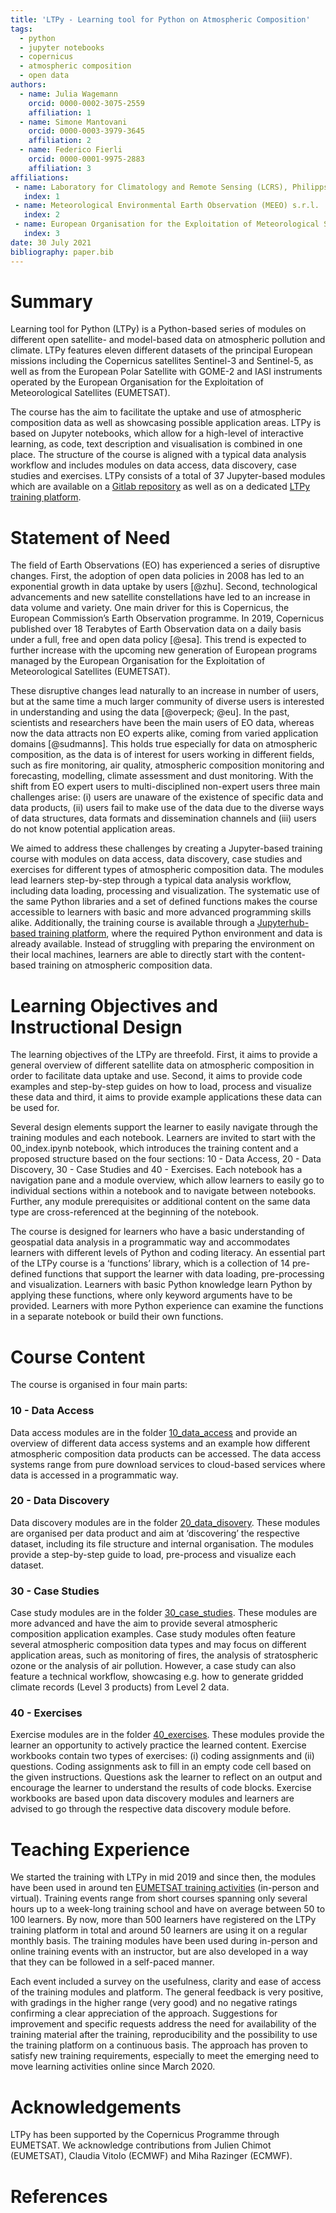 ```yaml
---
title: 'LTPy - Learning tool for Python on Atmospheric Composition'
tags:
  - python
  - jupyter notebooks
  - copernicus
  - atmospheric composition
  - open data
authors:
  - name: Julia Wagemann
    orcid: 0000-0002-3075-2559
    affiliation: 1
  - name: Simone Mantovani
    orcid: 0000-0003-3979-3645
    affiliation: 2
  - name: Federico Fierli
    orcid: 0000-0001-9975-2883
    affiliation: 3
affiliations:
 - name: Laboratory for Climatology and Remote Sensing (LCRS), Philipps University Marburg
   index: 1
 - name: Meteorological Environmental Earth Observation (MEEO) s.r.l.
   index: 2
 - name: European Organisation for the Exploitation of Meteorological Satellites (EUMETSAT)
   index: 3
date: 30 July 2021
bibliography: paper.bib
---
```


# Summary

Learning tool for Python (LTPy) is a Python-based series of modules on different open satellite- and model-based data on atmospheric pollution and climate. LTPy features eleven different datasets of the principal European missions including the Copernicus satellites Sentinel-3 and Sentinel-5, as well as from the European Polar Satellite with GOME-2 and IASI instruments operated by the European Organisation for the Exploitation of Meteorological Satellites (EUMETSAT). 


The course has the aim to facilitate the uptake and use of atmospheric composition data as well as showcasing possible application areas.
LTPy is based on Jupyter notebooks, which allow for a high-level of interactive learning, as code, text description and visualisation is combined in one place. The structure of the course is aligned with a typical data analysis workflow and includes modules on data access, data discovery, case studies and exercises.
LTPy consists of a total of 37 Jupyter-based modules which are available on a [Gitlab repository](https://gitlab.eumetsat.int/eumetlab/atmosphere/atmosphere) as well as on a dedicated [LTPy training platform](https://ltpy.adamplatform.eu).

# Statement of Need

The field of Earth Observations (EO) has experienced a series of disruptive changes. First, the adoption of open data policies in 2008 has led to an exponential growth in data uptake by users [@zhu]. Second, technological advancements and new satellite constellations have led to an increase in data volume and variety. One main driver for this is Copernicus, the European Commission’s Earth Observation programme. In 2019, Copernicus published over 18 Terabytes of Earth Observation data on a daily basis under a full, free and open data policy [@esa]. This trend is expected to further increase with the upcoming new generation of European programs managed by the European Organisation for the Exploitation of Meteorological Satellites (EUMETSAT). 


These disruptive changes lead naturally to an increase in number of users, but at the same time a much larger community of diverse users is interested in understanding and using the data [@overpeck; @eu]. In the past, scientists and researchers have been the main users of EO data, whereas now the data attracts non EO experts alike, coming from varied application domains [@sudmanns]. This holds true especially for data on atmospheric composition, as the data is of interest for users working in different fields, such as fire monitoring, air quality, atmospheric composition monitoring and forecasting, modelling, climate assessment and dust monitoring. With the shift from EO expert users to multi-disciplined non-expert users three main challenges arise: (i) users are unaware of the existence of specific data and data products, (ii) users fail to make use of the data due to the diverse ways of data structures, data formats and dissemination channels and (iii) users do not know potential application areas.  


We aimed to address these challenges by creating a Jupyter-based training course with modules on data access, data discovery, case studies and exercises for different types of atmospheric composition data. The modules lead learners step-by-step through a typical data analysis workflow, including data loading, processing and visualization. The systematic use of the same Python libraries and a set of defined functions makes the course accessible to learners with basic and more advanced programming skills alike. Additionally, the training course is available through a [Jupyterhub-based training platform](https://ltpy.adamplatform.eu), where the required Python environment and data is already available. Instead of struggling with preparing the environment on their local machines, learners are able to directly start with the content-based training on atmospheric composition data.

# Learning Objectives and Instructional Design

The learning objectives of the LTPy are threefold. First, it aims to provide a general overview of different satellite data on atmospheric composition in order to facilitate data uptake and use. Second, it aims to provide code examples and step-by-step guides on how to load, process and visualize these data and third, it aims to provide example applications these data can be used for. 


Several design elements support the learner to easily navigate through the training modules and each notebook. Learners are invited to start with the 00_index.ipynb notebook, which introduces the training content and a proposed structure based on the four sections: 10 - Data Access, 20 - Data Discovery, 30 - Case Studies and 40 - Exercises. Each notebook has a navigation pane and a module overview, which allow learners to easily go to individual sections within a notebook and to navigate between notebooks. Further, any module prerequisites or additional content on the same data type are cross-referenced at the beginning of the notebook.


The course is designed for learners who have a basic understanding of geospatial data analysis in a programmatic way and accommodates learners with different levels of Python and coding literacy. An essential part of the LTPy course is a ‘functions’ library, which is a collection of 14 pre-defined functions that support the learner with data loading, pre-processing and visualization. Learners with basic Python knowledge learn Python by applying these functions, where only keyword arguments have to be provided. Learners with more Python experience can examine the functions in a separate notebook or build their own functions.

# Course Content
The course is organised in four main parts:

### 10 - Data Access
Data access modules are in the folder [10_data_access](https://gitlab.eumetsat.int/eumetlab/atmosphere/atmosphere/-/tree/master/10_data_access) and provide an overview of different data access systems and an example how different atmospheric composition data products can be accessed. The data access systems range from pure download services to cloud-based services where data is accessed in a programmatic way.

### 20 - Data Discovery
Data discovery modules are in the folder [20_data_disovery](https://gitlab.eumetsat.int/eumetlab/atmosphere/atmosphere/-/tree/master/20_data_discovery). These modules are organised per data product and aim at ‘discovering’ the respective dataset, including its file structure and internal organisation. The modules provide a step-by-step guide to load, pre-process and visualize each dataset.

### 30 - Case Studies
Case study modules are in the folder [30_case_studies](https://gitlab.eumetsat.int/eumetlab/atmosphere/atmosphere/-/tree/master/30_case_studies). These modules are more advanced and have the aim to provide several atmospheric composition application examples. Case study modules often feature several atmospheric composition data types and may focus on different application areas, such as monitoring of fires, the analysis of stratospheric ozone or the analysis of air pollution. However, a case study can also feature a technical workflow, showcasing e.g. how to generate gridded climate records (Level 3 products) from Level 2 data.

### 40 - Exercises
Exercise modules are in the folder [40_exercises](https://gitlab.eumetsat.int/eumetlab/atmosphere/atmosphere/-/tree/master/40_exercises). These modules provide the learner an opportunity to actively practice the learned content. Exercise workbooks contain two types of exercises: (i) coding assignments and (ii) questions. Coding assignments ask to fill in an empty code cell based on the given instructions. Questions ask the learner to reflect on an output and encourage the learner to understand the results of code blocks. Exercise workbooks are based upon data discovery modules and learners are advised to go through the respective data discovery module before.


# Teaching Experience

We started the training with LTPy in mid 2019 and since then, the modules have been used in around ten [EUMETSAT training activities](https://training.eumetsat.int/) (in-person and virtual). Training events range from short courses spanning only several hours up to a week-long training school and have on average between 50 to 100 learners. By now, more than 500 learners have registered on the LTPy training platform in total and around 50 learners are using it on a regular monthly basis. The training modules have been used during in-person and online training events with an instructor, but are also developed in a way that they can be followed in a self-paced manner. 


Each event included a survey on the usefulness, clarity and ease of access of the training modules and platform. The general feedback is very positive, with gradings in the higher range (very good) and no negative ratings confirming a clear appreciation of the approach. Suggestions for improvement and specific requests address the need for availability of the training material after the training, reproducibility and the possibility to use the training platform on a continuous basis. The approach has proven to satisfy new training requirements, especially to meet the emerging need to move learning activities online since March 2020.

# Acknowledgements

LTPy has been supported by the Copernicus Programme through EUMETSAT. We acknowledge contributions from Julien Chimot (EUMETSAT), Claudia Vitolo (ECMWF) and Miha Razinger (ECMWF).

# References